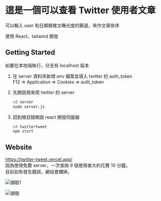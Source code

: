 # 這是一個可以查看 Twitter 使用者文章

可以輸入 user 和日期跟推文曝光度的篩選，來作文章排序

使用 React、tailwind 開發

## Getting Started

如要在本地端執行，分支有 localhost 版本

1. 在 server 資料夾新增.env 檔案並填入 twitter 的 auth_token  
   F12 => Application => Cookies => auth_token

2. 先開啟用來爬 twitter 的 server

   ```bash
   cd server
   node server.js
   ```

3. 回到根目錄開啟 react 開發伺服器
   ```bash
   cd twittertweet
   npm start
   ```

## Website

<https://twitter-tweet.vercel.app/>  
因為使用免費 server，一次查詢 9 個使用者大約花費 10 分鐘。  
目前如有發生錯誤，網站會爛掉。


![擷取1](https://github.com/joylin095/TwitterTweet/assets/126546487/6d9f338b-e18b-470b-b9d9-04622c617984)

![擷取](https://github.com/joylin095/TwitterTweet/assets/126546487/b746bd9a-8792-4707-bb81-d3dc5f2cfde5)


